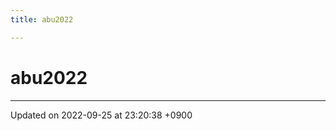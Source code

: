 ```yaml
---
title: abu2022

---
```


# abu2022








-------------------------------

Updated on 2022-09-25 at 23:20:38 +0900